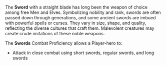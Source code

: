 The **Sword** with a straight blade has long been the weapon of choice among free Men and Elves. Symbolizing nobility and rank, swords are often passed down through generations, and some ancient swords are imbued with powerful spells or curses. They vary in size, shape, and quality, reflecting the diverse cultures that craft them. Malevolent creatures may create crude imitations of these noble weapons.

The **Swords** Combat Proficiency allows a Player-hero to:

- Attack in close combat using short swords, regular swords, and long swords  
